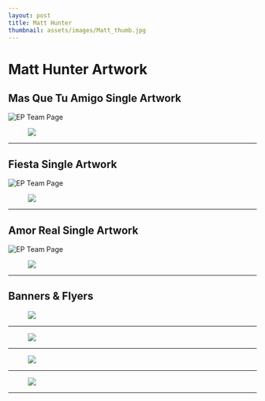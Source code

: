 ```yaml
---
layout: post
title: Matt Hunter
thumbnail: assets/images/Matt_thumb.jpg
---
```

# Matt Hunter Artwork

## Mas Que Tu Amigo Single Artwork

![EP Team Page](/assets/images/Matt_MasQueTuAmigo-Cover.jpg)

<figure>
<img src="/assets/images/Matt_MasQueTuAmigo-Banner.jpg"/>
</figure>

<hr noshade>

## Fiesta Single Artwork

![EP Team Page](/assets/images/Matt_Fiesta-Cover.jpg)

<figure>
<img src="/assets/images/Matt_FIesta-banner-copy.jpg"/>
</figure>

<hr noshade>

## Amor Real Single Artwork

![EP Team Page](/assets/images/Matt_AmorReal-Cover.jpg)

<figure>
<img src="/assets/images/Matt_AmorReal-Banner.jpg"/>
</figure>

<hr noshade>

## Banners & Flyers

<figure>
<img src="/assets/images/Matt_contest-flyer.jpg"/>
</figure>

<hr noshade>

<figure>
<img src="/assets/images/Matt_todocambiara.jpg"/>
</figure>

<hr noshade>

<figure>
<img src="/assets/images/Matt_MiChicaEstaLoca-Banner.jpg"/>
</figure>

<hr noshade>

<figure>
<img src="/assets/images/Matt_Solo-Pienso-En-Ti-Banner.jpg"/>
</figure>

<hr noshade>
